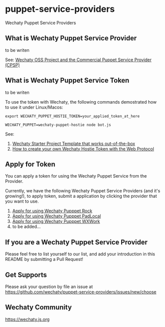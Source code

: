 # puppet-service-providers
Wechaty Puppet Service Providers

## What is Wechaty Puppet Service Provider

to be writen

See: [Wechaty OSS Project and the Commercial Puppet Service Provider (CPSP)](https://github.com/wechaty/PMC/issues/11)

## What is Wechaty Puppet Service Token

to be writen

To use the token with Wechaty, the following commands demostrated how to use it under Linux/Macos:

```shell
export WECHATY_PUPPET_HOSTIE_TOKEN=your_applied_token_at_here

WECHATY_PUPPET=wechaty-puppet-hostie node bot.js
```

See:

1. [Wechaty Starter Project Template that works out-of-the-box](https://github.com/wechaty/wechaty-getting-started)
1. [How to create your own Wechaty Hostie Token with the Web Protocol](https://github.com/wechaty/wechaty/issues/1986)

## Apply for Token

You can apply a token for using the Wechaty Puppet Service from the Provider.

Currently, we have the following Wechaty Puppet Service Providers (and it's growing!), to apply token, submit a application by clicking the provider that you want to use.

1. [Apply for using Wechaty Pupppet Rock](https://github.com/wechaty/puppet-service-providers/issues/new?assignees=jcai&labels=rock&template=rock.md&title=Rock%3A+)
1. [Apply for using Wechaty Pupppet PadLocal](https://github.com/wechaty/puppet-service-providers/issues/new?assignees=padlocal&labels=padlocal&template=padlocal.md&title=PadLocal%3A+)
1. [Apply for using Wechaty Pupppet WXWork](https://github.com/wechaty/puppet-service-providers/issues/new?assignees=windmemory&labels=wxwork&template=wxwork.md&title=WXWork%3A+)
1. to be added...

## If you are a Wechaty Puppet Service Provider

Please feel free to list yourself to our list, and add your introduction in this README by submitting a Pull Request!

## Get Supports

Please ask your question by file an issue at <https://github.com/wechaty/puppet-service-providers/issues/new/choose>

## Wechaty Community

<https://wechaty.js.org>
